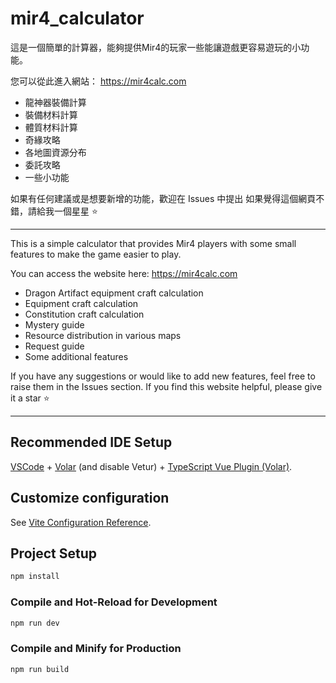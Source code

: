 # mir4_calculator

這是一個簡單的計算器，能夠提供Mir4的玩家一些能讓遊戲更容易遊玩的小功能。

您可以從此進入網站： https://mir4calc.com

* 龍神器裝備計算
* 裝備材料計算
* 體質材料計算
* 奇緣攻略
* 各地圖資源分布
* 委託攻略
* 一些小功能

如果有任何建議或是想要新增的功能，歡迎在 Issues 中提出
如果覺得這個網頁不錯，請給我一個星星 ⭐

---

This is a simple calculator that provides Mir4 players with some small features to make the game easier to play.

You can access the website here: https://mir4calc.com

* Dragon Artifact equipment craft calculation
* Equipment craft calculation
* Constitution craft calculation
* Mystery guide
* Resource distribution in various maps
* Request guide
* Some additional features

If you have any suggestions or would like to add new features, feel free to raise them in the Issues section.
If you find this website helpful, please give it a star ⭐

----

## Recommended IDE Setup

[VSCode](https://code.visualstudio.com/) + [Volar](https://marketplace.visualstudio.com/items?itemName=Vue.volar) (and disable Vetur) + [TypeScript Vue Plugin (Volar)](https://marketplace.visualstudio.com/items?itemName=Vue.vscode-typescript-vue-plugin).

## Customize configuration

See [Vite Configuration Reference](https://vitejs.dev/config/).

## Project Setup

```sh
npm install
```

### Compile and Hot-Reload for Development

```sh
npm run dev
```

### Compile and Minify for Production

```sh
npm run build
```
